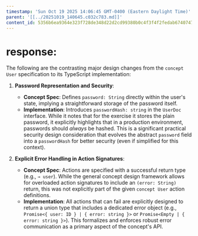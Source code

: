 ```yaml
---
timestamp: 'Sun Oct 19 2025 14:06:45 GMT-0400 (Eastern Daylight Time)'
parent: '[[../20251019_140645.c032c783.md]]'
content_id: 5356b6ea9364e323f728de348d22d2cd99380b0c4f3f4f2fedab674074784b87
---
```


# response:

The following are the contrasting major design changes from the `concept User` specification to its TypeScript implementation:

1. **Password Representation and Security**:
   * **Concept Spec**: Defines `password: String` directly within the user's state, implying a straightforward storage of the password itself.
   * **Implementation**: Introduces `passwordHash: string` in the `UserDoc` interface. While it notes that for the exercise it stores the plain password, it explicitly highlights that in a production environment, passwords should *always* be hashed. This is a significant practical security design consideration that evolves the abstract `password` field into a `passwordHash` for better security (even if simplified for this context).

2. **Explicit Error Handling in Action Signatures**:
   * **Concept Spec**: Actions are specified with a successful return type (e.g., `→ user`). While the general concept design framework allows for overloaded action signatures to include an `(error: String)` return, this was not explicitly part of the given `concept User` action definitions.
   * **Implementation**: All actions that can fail are explicitly designed to return a union type that includes a dedicated error object (e.g., `Promise<{ user: ID } | { error: string }>` or `Promise<Empty | { error: string }>`). This formalizes and enforces robust error communication as a primary aspect of the concept's API.
